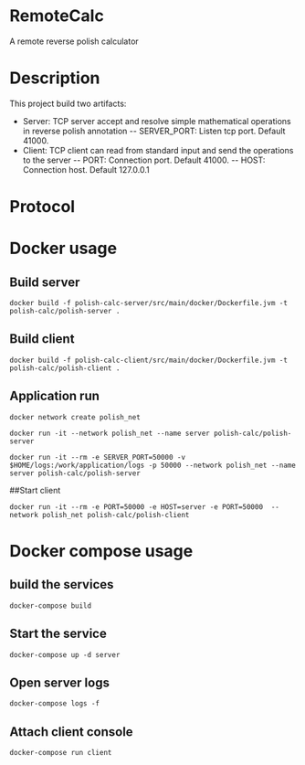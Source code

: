 # RemoteCalc
A remote reverse polish calculator

# Description
This project build two artifacts:
 - Server: TCP server accept and resolve simple mathematical operations in reverse polish annotation
   -- SERVER_PORT: Listen tcp port. Default 41000.
 - Client: TCP client can read from standard input and send the operations to the server
   -- PORT: Connection port. Default 41000.
   -- HOST: Connection host. Default 127.0.0.1
   
# Protocol

# Docker usage
## Build server
```
docker build -f polish-calc-server/src/main/docker/Dockerfile.jvm -t polish-calc/polish-server .
```
## Build client
```
docker build -f polish-calc-client/src/main/docker/Dockerfile.jvm -t polish-calc/polish-client .
```

## Application run
```
docker network create polish_net
 
docker run -it --network polish_net --name server polish-calc/polish-server

docker run -it --rm -e SERVER_PORT=50000 -v $HOME/logs:/work/application/logs -p 50000 --network polish_net --name server polish-calc/polish-server
```

##Start client
```
docker run -it --rm -e PORT=50000 -e HOST=server -e PORT=50000  --network polish_net polish-calc/polish-client
```

# Docker compose usage
## build the services
``` 
docker-compose build
```
## Start the service
```
docker-compose up -d server
```
## Open server logs
```
docker-compose logs -f
```
## Attach client console
```
docker-compose run client
```
